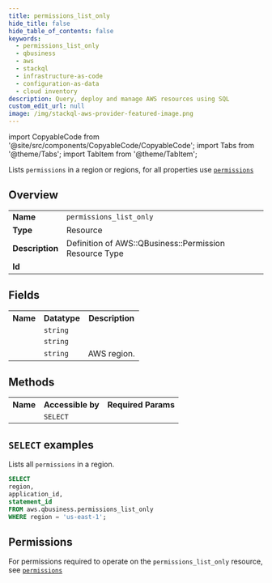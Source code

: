 ```yaml
---
title: permissions_list_only
hide_title: false
hide_table_of_contents: false
keywords:
  - permissions_list_only
  - qbusiness
  - aws
  - stackql
  - infrastructure-as-code
  - configuration-as-data
  - cloud inventory
description: Query, deploy and manage AWS resources using SQL
custom_edit_url: null
image: /img/stackql-aws-provider-featured-image.png
---
```


import CopyableCode from '@site/src/components/CopyableCode/CopyableCode';
import Tabs from '@theme/Tabs';
import TabItem from '@theme/TabItem';

Lists <code>permissions</code> in a region or regions, for all properties use <a href="/services/serviceName/permissions/"><code>permissions</code></a>

## Overview
<table>
<tbody>
<tr><td><b>Name</b></td><td><code>permissions_list_only</code></td></tr>
<tr><td><b>Type</b></td><td>Resource</td></tr>
<tr><td><b>Description</b></td><td>Definition of AWS::QBusiness::Permission Resource Type</td></tr>
<tr><td><b>Id</b></td><td><CopyableCode code="aws.qbusiness.permissions_list_only" /></td></tr>
</tbody>
</table>

## Fields
<table>
<tbody>
<tr><th>Name</th><th>Datatype</th><th>Description</th></tr><tr><td><CopyableCode code="application_id" /></td><td><code>string</code></td><td></td></tr>
<tr><td><CopyableCode code="statement_id" /></td><td><code>string</code></td><td></td></tr>
<tr><td><CopyableCode code="region" /></td><td><code>string</code></td><td>AWS region.</td></tr>
</tbody>
</table>

## Methods

<table>
<tbody>
  <tr>
    <th>Name</th>
    <th>Accessible by</th>
    <th>Required Params</th>
  </tr>
  <tr>
    <td><CopyableCode code="list_resources" /></td>
    <td><code>SELECT</code></td>
    <td><CopyableCode code="region" /></td>
  </tr>
</tbody>
</table>

## `SELECT` examples
Lists all <code>permissions</code> in a region.
```sql
SELECT
region,
application_id,
statement_id
FROM aws.qbusiness.permissions_list_only
WHERE region = 'us-east-1';
```


## Permissions

For permissions required to operate on the <code>permissions_list_only</code> resource, see <a href="/services/qbusiness/permissions/#permissions"><code>permissions</code></a>

